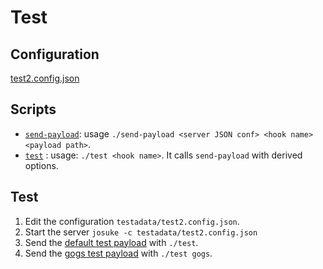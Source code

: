 Test
====

## Configuration ##

[test2.config.json](test2.config.json)

## Scripts ##

- [`send-payload`](send-payload): usage `./send-payload <server JSON conf> <hook name> <payload path>`.
- [`test`](test) : usage: `./test <hook name>`. It calls `send-payload` with derived options.

## Test ##

1. Edit the configuration `testadata/test2.config.json`.
2. Start the server `josuke -c testadata/test2.config.json`
3. Send the [default test payload](commit-payload.json) with `./test`.
4. Send the [gogs test payload](gogs-push.json) with `./test gogs`.
